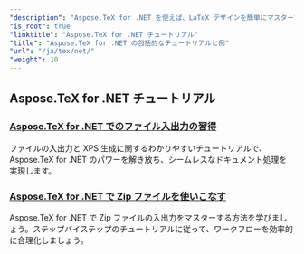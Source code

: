 ```yaml
---
"description": "Aspose.TeX for .NET を使えば、LaTeX デザインを簡単にマスターできます。ダウンロードしてシームレスに統合し、高度な書式設定、ファイル処理、ライセンスなど、様々な機能をお試しください。"
"is_root": true
"linktitle": "Aspose.TeX for .NET チュートリアル"
"title": "Aspose.TeX for .NET の包括的なチュートリアルと例"
"url": "/ja/tex/net/"
"weight": 10
---
```


## Aspose.TeX for .NET チュートリアル
### [Aspose.TeX for .NET でのファイル入出力の習得](./file-input-and-output/)
ファイルの入出力と XPS 生成に関するわかりやすいチュートリアルで、Aspose.TeX for .NET のパワーを解き放ち、シームレスなドキュメント処理を実現します。
### [Aspose.TeX for .NET で Zip ファイルを使いこなす](./mastering-zip-file-io/)
Aspose.TeX for .NET で Zip ファイルの入出力をマスターする方法を学びましょう。ステップバイステップのチュートリアルに従って、ワークフローを効率的に合理化しましょう。